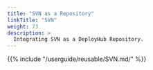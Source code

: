 ```yaml
---
title: "SVN as a Repository"
linkTitle: "SVN"
weight: 73
description: >
  Integrating SVN as a DeployHub Repository.
---
```

{{% include "/userguide/reusable/SVN.md/" %}}
